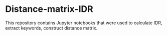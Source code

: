 # Distance-matrix-IDR
This repository contains Jupyter notebooks that were used to calculate IDR, extract keywords, construct distance matrix.
